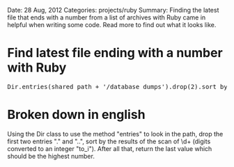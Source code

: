 Date: 28 Aug, 2012
Categories: projects/ruby
Summary: Finding the latest file that ends with a number from a list of archives with Ruby came in helpful when writing some code. Read more to find out what it looks like.

# Find latest file ending with a number with Ruby

<pre lang="ruby" class="highlight">
Dir.entries(shared_path + '/database_dumps').drop(2).sort_by{|s| s.scan(/\d+/).map{|s| s.to_i}}.last
</pre>

# Broken down in english

Using the Dir class to use the method "entries" to look in the path, drop the first two entries "." and "..", sort by the results of the scan of \d+ (digits converted to an integer "to_i"). After all that, return the last value which should be the highest number.